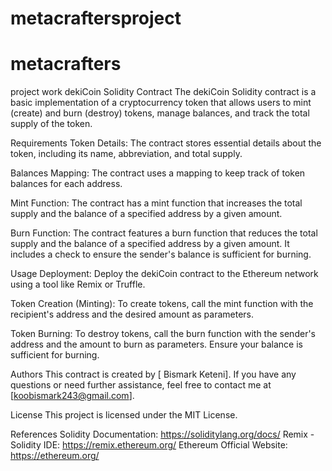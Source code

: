 # metacraftersproject
# metacrafters
 project work
dekiCoin Solidity Contract
The dekiCoin Solidity contract is a basic implementation of a cryptocurrency token that allows users to mint (create) and burn (destroy) tokens, manage balances, and track the total supply of the token.

Requirements
Token Details: The contract stores essential details about the token, including its name, abbreviation, and total supply.

Balances Mapping: The contract uses a mapping to keep track of token balances for each address.

Mint Function: The contract has a mint function that increases the total supply and the balance of a specified address by a given amount.

Burn Function: The contract features a burn function that reduces the total supply and the balance of a specified address by a given amount. It includes a check to ensure the sender's balance is sufficient for burning.

Usage
Deployment: Deploy the dekiCoin contract to the Ethereum network using a tool like Remix or Truffle.

Token Creation (Minting): To create tokens, call the mint function with the recipient's address and the desired amount as parameters.

Token Burning: To destroy tokens, call the burn function with the sender's address and the amount to burn as parameters. Ensure your balance is sufficient for burning.

Authors
This contract is created by [ Bismark Keteni]. If you have any questions or need further assistance, feel free to contact me at [koobismark243@gmail.com].

License
This project is licensed under the MIT License.

References
Solidity Documentation: https://soliditylang.org/docs/
Remix - Solidity IDE: https://remix.ethereum.org/
Ethereum Official Website: https://ethereum.org/
